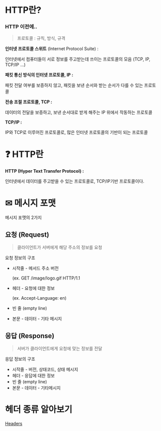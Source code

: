 # HTTP란?

### HTTP 이전에..

> 프로토콜 : 규칙, 방식, 규격
> 

**인터넷 프로토콜 스위트** (Internet Protocol Suite) :

인터넷에서 컴퓨터들이 서로 정보를 주고받는데 쓰이는 프로토콜의 모음 (TCP, IP, TCP/IP ...)

**패킷 통신 방식의 인터넷 프로토콜, IP :**

패킷 전달 여부를 보증하지 않고, 패킷을 보낸 순서와 받는 순서가 다를 수 있는 프로토콜

**전송 조절 프로토콜, TCP :**

데이터의 전달을 보증하고, 보낸 순서대로 받게 해주는 IP 위에서 작동하는 프로토콜

**TCP/IP :**

IP와 TCP로 이루어진 프로토콜로, 많은 인터넷 프로토콜의 기반이 되는 프로토콜

# ❓ HTTP란

**HTTP (Hyper Text Transfer Protocol) :** 

인터넷에서 데이터를 주고받을 수 있는 프로토콜로, TCP/IP기반 프로토콜이다.

# ✉ 메시지 포맷

메시지 포맷의 2가지

## 요청 (Request)

> 클라이언트가 서버에게 해당 주소의 정보를 요청
> 

요청 정보의 구조

- 시작줄 - 메서드 주소 버전
    
    (ex. GET /image/logo.gif HTTP/1.1
    
- 헤더 - 요청에 대한 정보
    
    (ex. Accept-Language: en)
    
- 빈 줄 (empty line)
- 본문 - 데이터 - 기타 메시지

## 응답 (Response)

> 서버가 클라이언트에게 요청에 맞는 정보를 전달
> 

응답 정보의 구조

- 시작줄 - 버전, 상태코드, 상태 메시지
- 헤더 - 응답에 대한 정보
- 빈 줄 (empty line)
- 본문 - 데이터 - 기타메시지

# 헤더 종류 알아보기

[Headers](https://www.notion.so/Headers-1f18824099df484abec46bb203e644ee)